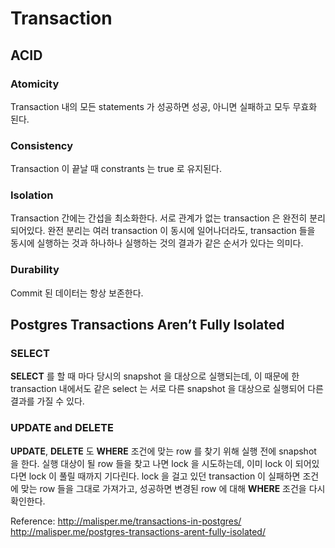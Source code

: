 # Transaction

## ACID

### Atomicity

Transaction 내의 모든 statements 가 성공하면 성공, 아니면 실패하고 모두 무효화 된다.

### Consistency

Transaction 이 끝날 때 constrants 는 true 로 유지된다.

### Isolation

Transaction 간에는 간섭을 최소화한다. 서로 관계가 없는 transaction 은 완전히 분리되어있다.
완전 분리는 여러 transaction 이 동시에 일어나더라도, transaction 들을 동시에 실행하는 것과 하나하나 실행하는 것의 결과가 같은 순서가 있다는 의미다.

### Durability

Commit 된 데이터는 항상 보존한다.


## Postgres Transactions Aren’t Fully Isolated

### SELECT

**SELECT** 를 할 때 마다 당시의 snapshot 을 대상으로 실행되는데, 이 때문에 한 transaction 내에서도 같은 select 는 서로 다른 snapshot 을 대상으로 실행되어 다른 결과를 가질 수 있다.

### UPDATE and DELETE

**UPDATE**, **DELETE** 도 **WHERE** 조건에 맞는 row 를 찾기 위해 실행 전에 snapshot 을 한다.
실행 대상이 될 row 들을 찾고 나면 lock 을 시도하는데, 이미 lock 이 되어있다면 lock 이 풀릴 때까지 기다린다.
lock 을 걸고 있던 transaction 이 실패하면 조건에 맞는 row 들을 그대로 가져가고, 성공하면 변경된 row 에 대해 **WHERE** 조건을 다시 확인한다.


Reference:
http://malisper.me/transactions-in-postgres/
http://malisper.me/postgres-transactions-arent-fully-isolated/
